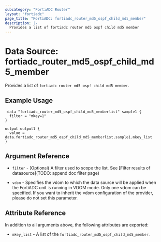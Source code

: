 ```yaml
---
subcategory: "FortiADC Router"
layout: "fortiadc"
page_title: "FortiADC: fortiadc_router_md5_ospf_child_md5_member"
description: |-
  Provides a list of fortiadc router md5 ospf child md5 member
---
```


# Data Source: fortiadc_router_md5_ospf_child_md5_member
Provides a list of `fortiadc router md5 ospf child md5 member`.

## Example Usage

```hcl
 data "fortiadc_router_md5_ospf_child_md5_memberlist" sample1 {
  filter = "mkey=1"
}

output output1 {
  value = data.fortiadc_router_md5_ospf_child_md5_memberlist.sample1.mkey_list
}
```

## Argument Reference

* `filter` - (Optional) A filter used to scope the list. See [Filter results of datasource](TODO: append doc filter page)

* `vdom` - Specifies the vdom to which the data source will be applied when the FortiADC unit is running in VDOM mode. Only one vdom can be specified. If you want to inherit the vdom configuration of the provider, please do not set this parameter.

## Attribute Reference

In addition to all arguments above, the following attributes are exported:

* `mkey_list` -  A list of the `fortiadc_router_md5_ospf_child_md5_member`.
